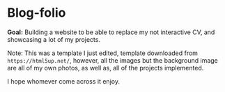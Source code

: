 # Blog-folio

**Goal:** Building a website to be able to replace my not interactive CV, and showcasing a lot of my projects.

Note: This was a template I just edited, template downloaded from `https://html5up.net/`, however, all the images but the background image are all of my own photos, as well as, all of the projects implemented.

I hope whomever come across it enjoy.